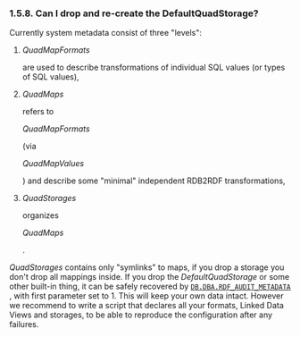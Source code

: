 <div>

<div>

<div>

<div>

### 1.5.8. Can I drop and re-create the DefaultQuadStorage?

</div>

</div>

</div>

Currently system metadata consist of three "levels":

<div>

1.  <span class="emphasis">*QuadMapFormats*</span>

    are used to describe transformations of individual SQL values (or
    types of SQL values),

2.  <span class="emphasis">*QuadMaps*</span>

    refers to

    <span class="emphasis">*QuadMapFormats*</span>

    (via

    <span class="emphasis">*QuadMapValues*</span>

    ) and describe some "minimal" independent RDB2RDF transformations,

3.  <span class="emphasis">*QuadStorages*</span>

    organizes

    <span class="emphasis">*QuadMaps*</span>

    .

</div>

<span class="emphasis">*QuadStorages*</span> contains only "symlinks" to
maps, if you drop a storage you don't drop all mappings inside. If you
drop the <span class="emphasis">*DefaultQuadStorage*</span> or some
other built-in thing, it can be safely recovered by
<a href="fn_rdf_audit_metadata.html" class="link"
title="DB.DBA.RDF_AUDIT_METADATA"><code
class="function">DB.DBA.RDF_AUDIT_METADATA</code></a> , with first
parameter set to 1. This will keep your own data intact. However we
recommend to write a script that declares all your formats, Linked Data
Views and storages, to be able to reproduce the configuration after any
failures.

</div>
